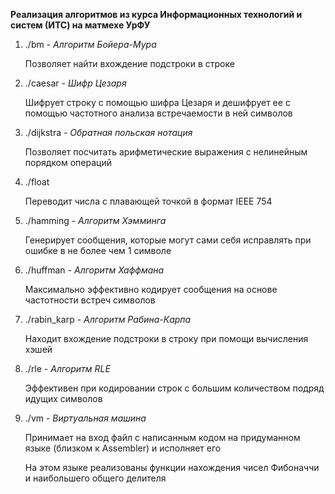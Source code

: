 __Реализация алгоритмов из курса Информационных технологий и систем (ИТС) на матмехе УрФУ__

1. ./bm - _Алгоритм Бойера-Мура_

    Позволяет найти вхождение подстроки в строке
2. ./caesar - _Шифр Цезаря_

    Шифрует строку с помощью шифра Цезаря и дешифрует ее с помощью частотного анализа встречаемости в ней символов
3. ./dijkstra - _Обратная польская нотация_

    Позволяет посчитать арифметические выражения с нелинейным порядком операций
4. ./float
    
    Переводит числа с плавающей точкой в формат IEEE 754
5. ./hamming - _Алгоритм Хэмминга_

    Генерирует сообщения, которые могут сами себя исправлять при ошибке в не более чем 1 символе
6. ./huffman - _Алгоритм Хаффмана_

    Максимально эффективно кодирует сообщения на основе частотности встреч символов
7. ./rabin_karp - _Алгоритм Рабина-Карпа_

    Находит вхождение подстроки в строку при помощи вычисления хэшей
8. ./rle - _Алгоритм RLE_

    Эффективен при кодировании строк с большим количеством подряд идущих символов
9. ./vm - _Виртуальная машина_

    Принимает на вход файл с написанным кодом на придуманном языке (близком к Assembler) и исполняет его

    На этом языке реализованы функции нахождения чисел Фибоначчи и наибольшего общего делителя